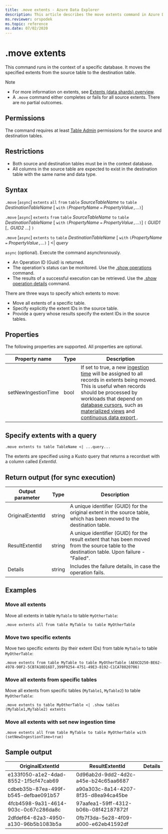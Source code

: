 ```yaml
---
title: .move extents - Azure Data Explorer
description: This article describes the move extents command in Azure Data Explorer.
ms.reviewer: orspodek
ms.topic: reference
ms.date: 07/02/2020
---
```


# .move extents

This command runs in the context of a specific database. It moves the specified extents from the source table to the destination table.

> [!NOTE]
> * For more information on extents, see [Extents (data shards) overview](extents-overview.md).
> * A `.move` command either completes or fails for all source extents. There are no partial outcomes.

## Permissions

The command requires at least [Table Admin](../management/access-control/role-based-access-control.md) permissions for the source and destination tables.

## Restrictions

* Both source and destination tables must be in the context database.
* All columns in the source table are expected to exist in the destination table with the same name and data type.

## Syntax

`.move` [`async`] `extents` `all` `from` `table` *SourceTableName* `to` `table` *DestinationTableName* [ `with` `(`*PropertyName* `=` *PropertyValue*`,`...`)`]

`.move` [`async`] `extents` `from` `table` *SourceTableName* `to` `table` *DestinationTableName* [ `with` `(`*PropertyName* `=` *PropertyValue*`,`...`)`] `(` *GUID1* [`,` *GUID2* ...] `)`

`.move` [`async`] `extents` `to` `table` *DestinationTableName* [ `with` `(`*PropertyName* `=` *PropertyValue*`,`...`)` ] <| *query*

`async` (optional). Execute the command asynchronously.
   * An Operation ID (Guid) is returned.
   * The operation's status can be monitored. Use the [.show operations](operations.md#show-operations) command.
   * The results of a successful execution can be retrieved. Use the [.show operation details](operations.md#show-operation-details) command.

There are three ways to specify which extents to move:
* Move all extents of a specific table.
* Specify explicitly the extent IDs in the source table.
* Provide a query whose results specify the extent IDs in the source tables.

## Properties

The following properties are supported. All properties are optional.

|Property name|Type|Description |
|----------------|-------|---|
|setNewIngestionTime|bool|If set to true, a new [ingestion time](../query/ingestiontimefunction.md) will be assigned to all records in extents being moved. This is useful when records should be processed by workloads that depend on [database cursors](databasecursor.md), such as [materialized views](materialized-views/materialized-view-overview.md) and [continuous data export ](data-export/continuous-data-export.md).|

## Specify extents with a query

```kusto
.move extents to table TableName <| ...query...
```

The extents are specified using a Kusto query that returns a recordset with a column called *ExtentId*.

## Return output (for sync execution)

Output parameter |Type |Description
---|---|---
OriginalExtentId |string |A unique identifier (GUID) for the original extent in the source table, which has been moved to the destination table.
ResultExtentId |string |A unique identifier (GUID) for the result extent that has been moved from the source table to the destination table. Upon failure - "Failed".
Details |string |Includes the failure details, in case the operation fails.

## Examples

### Move all extents 

Move all extents in table `MyTable` to table `MyOtherTable`:

```kusto
.move extents all from table MyTable to table MyOtherTable
```

### Move two specific extents 

Move two specific extents (by their extent IDs) from table `MyTable` to table `MyOtherTable`:

```kusto
.move extents from table MyTable to table MyOtherTable (AE6CD250-BE62-4978-90F2-5CB7A10D16D7,399F9254-4751-49E3-8192-C1CA78020706)
```

### Move all extents from specific tables 

Move all extents from specific tables (`MyTable1`, `MyTable2`) to table `MyOtherTable`:

```kusto
.move extents to table MyOtherTable <| .show tables (MyTable1,MyTable2) extents
```

### Move all extents with set new ingestion time

```kusto
.move extents all from table MyTable to table MyOtherTable with (setNewIngestionTime=true)
```

## Sample output

|OriginalExtentId |ResultExtentId| Details
|---|---|---
|e133f050-a1e2-4dad-8552-1f5cf47cab69 |0d96ab2d-9dd2-4d2c-a45e-b24c65aa6687| 
|cdbeb35b-87ea-499f-b545-defbae091b57 |a90a303c-8a14-4207-8f35-d8ea94ca45be| 
|4fcb4598-9a31-4614-903c-0c67c286da8c |97aafea1-59ff-4312-b06b-08f42187872f| 
|2dfdef64-62a3-4950-a130-96b5b1083b5a |0fb7f3da-5e28-4f09-a000-e62eb41592df| 

